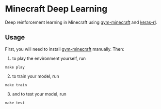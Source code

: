 # Minecraft Deep Learning

Deep reinforcement learning in Minecraft using [gym-minecraft](https://github.com/tambetm/gym-minecraft) and [keras-rl](https://github.com/matthiasplappert/keras-rl).

## Usage

First, you will need to install [gym-minecraft](https://github.com/tambetm/gym-minecraft) manually. Then:

1. to play the environment yourself, run
```
make play
```
2. to train your model, run
```
make train
```
3. and to test your model, run
```
make test
```
